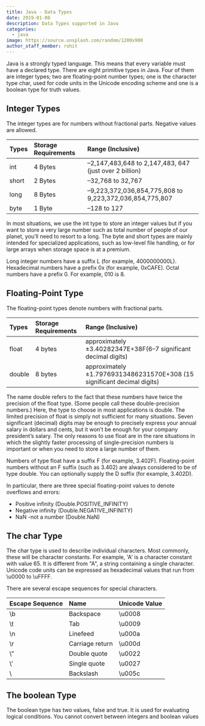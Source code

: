 ```yaml
---
title: Java - Data Types
date: 2019-01-08
description: Data Types supported in Java
categories:
  - java
image: https://source.unsplash.com/random/1200x900
author_staff_member: rohit
---
```

Java is a strongly typed language. This means that every variable must have a declared type. There are eight primitive types in Java. Four of them are integer types; two are floating-point number types; one is the character type char, used for code units in the Unicode encoding scheme and one is a boolean type for truth values.

## Integer Types
The integer types are for numbers without fractional parts. Negative values are allowed.

| Types |  Storage Requirements | Range (Inclusive) |
| :---- |  :-----------------   | :-------- |
| int   | 4 Bytes               | –2,147,483,648 to 2,147,483, 647 (just over 2 billion) |
| short | 2 Bytes               | –32,768 to 32,767 |
| long  | 8 Bytes               | –9,223,372,036,854,775,808 to 9,223,372,036,854,775,807 |
| byte  | 1 Byte                | –128 to 127 |

In most situations, we use the int type to store an integer values but if you want to store a very large number such as total number of people of our planet, you’ll need to resort to a long. The byte and short types are mainly intended for specialized applications, such as low-level file handling, or for large arrays when storage space is at a premium.

Long integer numbers have a suffix L (for example, 4000000000L). Hexadecimal numbers have a prefix 0x (for example, 0xCAFE). Octal numbers have a prefix 0. For example, 010 is 8.

## Floating-Point Type
The floating-point types denote numbers with fractional parts.

| Types |  Storage Requirements | Range (Inclusive) |
| :---- |  :-----------------   | :-------- |
| float | 4 bytes               | approximately ±3.40282347E+38F(6–7 significant decimal digits) |
| double| 8 bytes               | approximately ±1.79769313486231570E+308 (15 significant decimal digits) |

The name double refers to the fact that these numbers have twice the precision of the float type. (Some people call these double-precision numbers.) Here, the type to choose in most applications is double. The limited precision of float is simply not sufficient for many situations. Seven significant (decimal) digits may be enough to precisely express your annual salary in dollars and cents, but it won’t be enough for your company president’s salary. The only reasons to use float are in the rare situations in which the slightly faster processing of single-precision numbers is important or when you need to store a large number of them.

Numbers of type float have a suffix F (for example, 3.402F). Floating-point numbers without an F suffix (such as 3.402) are always considered to be of type double. You can optionally supply the D suffix (for example, 3.402D).

In particular, there are three special floating-point values to denote overflows and errors:
- Positive infinity (Double.POSITIVE_INFINITY)
- Negative infinity (Double.NEGATIVE_INFINITY)
- NaN -not a number (Double.NaN)

## The char Type
The char type is used to describe individual characters. Most commonly, these will be character constants. For example, 'A' is a character constant with value 65. It is different from "A", a string containing a single character. Unicode code units can be expressed as hexadecimal values that run from \u0000 to \uFFFF. 

There are several escape sequences for special characters.


|Escape Sequence    |	Name                |	Unicode Value |
| :----             |  :-----------------   | :-------- |
|\b	                | Backspace	            |\u0008 |
|\t	                | Tab	                |\u0009 |
|\n	                | Linefeed	            |\u000a |
|\r	                | Carriage return	    |\u000d |
|\”             	| Double quote	        |\u0022 |
|\’	                | Single quote	        |\u0027 |
|\\	                | Backslash	            |\u005c |

## The boolean Type
The boolean type has two values, false and true. It is used for evaluating logical conditions. You cannot convert between integers and boolean values









